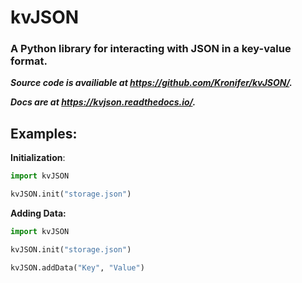 # kvJSON

### **A Python library for interacting with JSON in a key-value format.**

***Source code is availiable at https://github.com/Kronifer/kvJSON/.***

***Docs are at https://kvjson.readthedocs.io/.***

## Examples:

**Initialization**:

```py
import kvJSON

kvJSON.init("storage.json")
```

**Adding Data:**

```py
import kvJSON

kvJSON.init("storage.json")

kvJSON.addData("Key", "Value")
```



